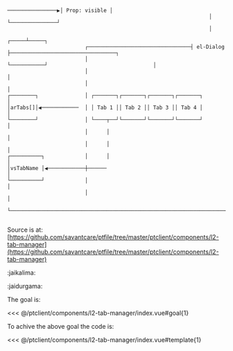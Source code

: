 ```asciidoc                                                                       ┌───────────────┐
                                                                 ────────────────▶│ Prop: visible │
                                                                 │                └───────────────┘
                                                                 │
                                                           ┌─────┴─────┐
                         ┌─────────────────────────────────┤ el-Dialog ├──────────────────────────────────┐
                         │                                 └───────────┘                                  │
                         │                                                                                │
                         │                                                                                │
┌────────┐               │ ┌───────┐┌───────┐┌───────┐┌───────┐                                           │
│arTabs[]│◀────────────  │ │ Tab 1 ││ Tab 2 ││ Tab 3 ││ Tab 4 │                                           │
└────────┘               │ └────┬──┘└───────┘└───────┘└───────┘                                           │
                         │      │                                                                         │
                         │      │                                                                         │
┌──────────┐             │      │                                                                         │
│vsTabName │◀────────────┼──────                                                                          │
└──────────┘             │                                                                                │
                         │                                                                                │
                         └────────────────────────────────────────────────────────────────────────────────┘


```

Source is at: [https://github.com/savantcare/ptfile/tree/master/ptclient/components/l2-tab-manager](https://github.com/savantcare/ptfile/tree/master/ptclient/components/l2-tab-manager)

:jaikalima:

:jaidurgama:

The goal is:

<<< @/ptclient/components/l2-tab-manager/index.vue#goal{1}

To achive the above goal the code is:

<<< @/ptclient/components/l2-tab-manager/index.vue#template{1}
